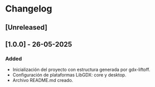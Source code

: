 # Changelog

## [Unreleased]

## [1.0.0] - 26-05-2025
### Added
- Inicialización del proyecto con estructura generada por gdx-liftoff.
- Configuración de plataformas LibGDX: core y desktop.
- Archivo README.md creado.
